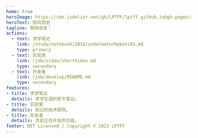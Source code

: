```yaml
---
home: true
heroImage: https://cdn.jsdelivr.net/gh/LPTFF/lptff.github.io@gh-pages/img/bg.jpg
heroText: 随风而逝
tagline: 期待改变！
actions:
  - text: 求学笔记
    link: /study/notebook/2018/underwaterRobots01.md
    type: primary
  - text: 实验室
    link: /job/video/shortVideo.md
    type: secondary
  - text: 开发者
    link: /job/develop/README.md
    type: secondary
features:
- title: 求学笔记
  details: 求学生涯的若干笔记。
- title: 实验室
  details: 前沿的技术探究。
- title: 开发者
  details: 目前正在开发的功能。
footer: MIT Licensed | Copyright © 2023 LPTFF
---
```

